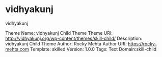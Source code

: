 # vidhyakunj
vidhyakunj

 Theme Name:   vidhyakunj Child Theme
 Theme URI:    http://vidhyakunj.org/wp-content/themes/skill-child/
 Description:  vidhyakunj Child Theme
 Author:       Rocky Mehta
 Author URI:   https://rocky-mehta.com
 Template:     skilled
 Version:      1.0.0
 Tags: 
 Text Domain:skill-child

